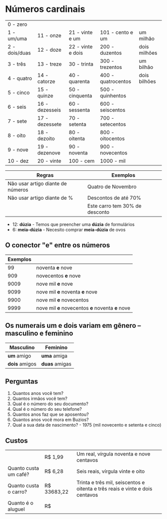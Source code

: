 # Números cardinais

|               |                |                   |                    |              |
| --            | --             | --                | --                 | --           |
| 0 - zero      |                |                   |                    |              |
| 1 - um/uma    | 11 - onze      | 21 - vinte e um   | 101 - cento e um   | um milhão    |
| 2 - dois/duas | 12 - doze      | 22 - vinte e dois | 200 - duzentos     | dois milhões |
| 3 - três      | 13 - treze     | 30 - trinta       | 300 - trezentos    | um bilhão    |
| 4 - quatro    | 14 - catorze   | 40 - quarenta     | 400 - quatrocentos | dois bilhões |
| 5 - cinco     | 15 - quinze    | 50 - cinquenta    | 500 - quinhentos   |              |
| 6 - seis      | 16 - dezesseis | 60 - sessenta     | 600 - seiscentos   |              |
| 7 - sete      | 17 - dezessete | 70 - setenta      | 700 - setecentos   |              |
| 8 - oito      | 18 - dezoito   | 80 - oitenta      | 800 - oitocentos   |              |
| 9 - nove      | 19 - dezenove  | 90 - noventa      | 900 - novecentos   |              |
| 10 - dez      | 20 - vinte     | 100 - cem         | 1000 - mil         |              |

| Regras                            | Exemplos                       |
| --                                | --                             |
| Não usar artigo diante de números | Quatro de Novembro             |
| Não usar artigo diante de %       | Descontos de até 70%           |
|                                   | Este carro tem 30% de desconto |

* 12: **dúzia** - Temos que preencher uma **dúzia** de formulários
* 6: **meia-dúzia** - Necesito comprar **meia-dúzia** de ovos

## O conector "e" entre os números

| Exemplos |                                                    |
| --       | --                                                 |
| 99       | noventa **e** nove                                 |
| 909      | novecentos **e** nove                              |
| 9009     | nove mil **e** nove                                |  
| 9099     | nove mil **e** noventa **e** nove                  |
| 9900     | nove mil **e** novecentos                          |
| 9999     | nove mil **e** novecentos **e** noventa **e** nove |

## Os numerais um e dois variam em gênero – masculino e feminino

| Masculino       | Feminino        |
| --              | --              |
| **um** amigo    | **uma** amiga   |
| **dois** amigos | **duas** amigas |

## Perguntas

1. Quantos anos você tem?  
1. Quantos irmãos você tem?  
1. Qual é o número do seu documento?
1. Qual é o número do seu telefone?
1. Quantos anos faz que se aposentou?
1. Quantos anos você mora em Buzios?
1. Qual a sua data de nascimento? - 1975 (mil novecento e setenta e cinco)

## Custos

|                       |             |                                                                              |
| --                    | --          | --                                                                           |
|                       | R$ 1,99     | Um real, vírgula noventa e nove centavos                                     |
| Quanto custa um café? | R$ 6,28     | Seis reais, vírgula vinte e oito                                             |
| Quanto custa o carro? | R$ 33683,22 | Trinta e três mil, seiscentos e oitenta e três reais e vinte e dois centavos |
| Quanto é o aluguel    | R$          |                                                                              |
